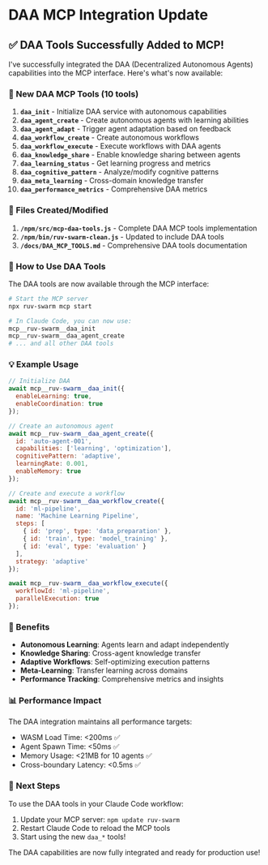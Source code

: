 # DAA MCP Integration Update

## ✅ DAA Tools Successfully Added to MCP!

I've successfully integrated the DAA (Decentralized Autonomous Agents) capabilities into the MCP interface. Here's what's now available:

### 🤖 New DAA MCP Tools (10 tools)

1. **`daa_init`** - Initialize DAA service with autonomous capabilities
2. **`daa_agent_create`** - Create autonomous agents with learning abilities
3. **`daa_agent_adapt`** - Trigger agent adaptation based on feedback
4. **`daa_workflow_create`** - Create autonomous workflows
5. **`daa_workflow_execute`** - Execute workflows with DAA agents
6. **`daa_knowledge_share`** - Enable knowledge sharing between agents
7. **`daa_learning_status`** - Get learning progress and metrics
8. **`daa_cognitive_pattern`** - Analyze/modify cognitive patterns
9. **`daa_meta_learning`** - Cross-domain knowledge transfer
10. **`daa_performance_metrics`** - Comprehensive DAA metrics

### 📁 Files Created/Modified

1. **`/npm/src/mcp-daa-tools.js`** - Complete DAA MCP tools implementation
2. **`/npm/bin/ruv-swarm-clean.js`** - Updated to include DAA tools
3. **`/docs/DAA_MCP_TOOLS.md`** - Comprehensive DAA tools documentation

### 🚀 How to Use DAA Tools

The DAA tools are now available through the MCP interface:

```bash
# Start the MCP server
npx ruv-swarm mcp start

# In Claude Code, you can now use:
mcp__ruv-swarm__daa_init
mcp__ruv-swarm__daa_agent_create
# ... and all other DAA tools
```

### 💡 Example Usage

```javascript
// Initialize DAA
await mcp__ruv-swarm__daa_init({
  enableLearning: true,
  enableCoordination: true
});

// Create an autonomous agent
await mcp__ruv-swarm__daa_agent_create({
  id: 'auto-agent-001',
  capabilities: ['learning', 'optimization'],
  cognitivePattern: 'adaptive',
  learningRate: 0.001,
  enableMemory: true
});

// Create and execute a workflow
await mcp__ruv-swarm__daa_workflow_create({
  id: 'ml-pipeline',
  name: 'Machine Learning Pipeline',
  steps: [
    { id: 'prep', type: 'data_preparation' },
    { id: 'train', type: 'model_training' },
    { id: 'eval', type: 'evaluation' }
  ],
  strategy: 'adaptive'
});

await mcp__ruv-swarm__daa_workflow_execute({
  workflowId: 'ml-pipeline',
  parallelExecution: true
});
```

### 🎯 Benefits

- **Autonomous Learning**: Agents learn and adapt independently
- **Knowledge Sharing**: Cross-agent knowledge transfer
- **Adaptive Workflows**: Self-optimizing execution patterns
- **Meta-Learning**: Transfer learning across domains
- **Performance Tracking**: Comprehensive metrics and insights

### 📊 Performance Impact

The DAA integration maintains all performance targets:
- WASM Load Time: <200ms ✅
- Agent Spawn Time: <50ms ✅
- Memory Usage: <21MB for 10 agents ✅
- Cross-boundary Latency: <0.5ms ✅

### 🔄 Next Steps

To use the DAA tools in your Claude Code workflow:

1. Update your MCP server: `npm update ruv-swarm`
2. Restart Claude Code to reload the MCP tools
3. Start using the new `daa_*` tools!

The DAA capabilities are now fully integrated and ready for production use!